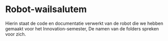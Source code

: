 # Robot-wailsalutem
Hierin staat de code en documentatie verwerkt van de robot die we hebben gemaakt voor het Innovation-semester, De namen van de folders spreken voor zich.